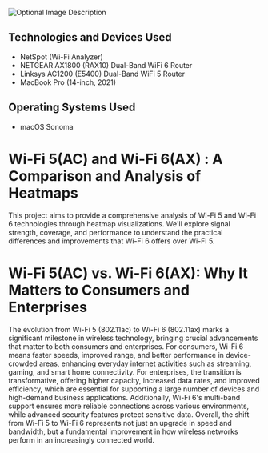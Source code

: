 <p align="center">


</p>
<p>


![Optional Image Description](https://i.imgur.com/7OmZpUi.jpeg)

</p>
<p>

<h2>Technologies and Devices Used</h2>

- NetSpot (Wi-Fi Analyzer)
- NETGEAR AX1800 (RAX10) Dual-Band WiFi 6 Router
- Linksys AC1200 (E5400) Dual-Band WiFi 5 Router 
- MacBook Pro (14-inch, 2021)

<h2>Operating Systems Used </h2>

- macOS Sonoma </b> 









<h1>Wi-Fi 5(AC) and Wi-Fi 6(AX) : A Comparison and Analysis of Heatmaps</h1>
This project aims to provide a comprehensive analysis of Wi-Fi 5 and Wi-Fi 6 technologies through heatmap visualizations. We'll explore signal strength, coverage, and performance to understand the practical differences and improvements that Wi-Fi 6 offers over Wi-Fi 5.


<h1> Wi-Fi 5(AC) vs. Wi-Fi 6(AX): Why It Matters to Consumers and Enterprises </h1>
The evolution from Wi-Fi 5 (802.11ac) to Wi-Fi 6 (802.11ax) marks a significant milestone in wireless technology, bringing crucial advancements that matter to both consumers and enterprises. For consumers, Wi-Fi 6 means faster speeds, improved range, and better performance in device-crowded areas, enhancing everyday internet activities such as streaming, gaming, and smart home connectivity. For enterprises, the transition is transformative, offering higher capacity, increased data rates, and improved efficiency, which are essential for supporting a large number of devices and high-demand business applications. Additionally, Wi-Fi 6's multi-band support ensures more reliable connections across various environments, while advanced security features protect sensitive data. Overall, the shift from Wi-Fi 5 to Wi-Fi 6 represents not just an upgrade in speed and bandwidth, but a fundamental improvement in how wireless networks perform in an increasingly connected world.


